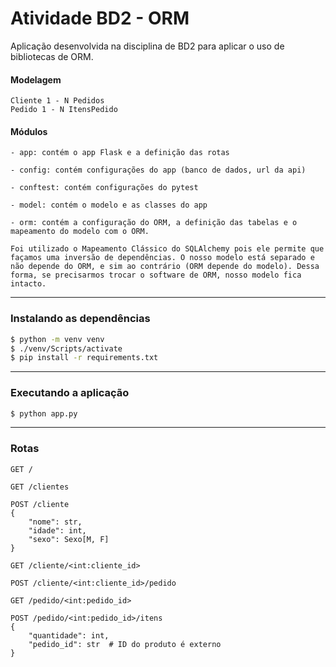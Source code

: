 # Atividade BD2 - ORM

Aplicação desenvolvida na disciplina de BD2 para aplicar o uso de bibliotecas de ORM.

#### Modelagem

```
Cliente 1 - N Pedidos
Pedido 1 - N ItensPedido
```

#### Módulos

```
- app: contém o app Flask e a definição das rotas

- config: contém configurações do app (banco de dados, url da api)

- conftest: contém configurações do pytest

- model: contém o modelo e as classes do app

- orm: contém a configuração do ORM, a definição das tabelas e o mapeamento do modelo com o ORM.

Foi utilizado o Mapeamento Clássico do SQLAlchemy pois ele permite que façamos uma inversão de dependências. O nosso modelo está separado e não depende do ORM, e sim ao contrário (ORM depende do modelo). Dessa forma, se precisarmos trocar o software de ORM, nosso modelo fica intacto.
```

---
### Instalando as dependências

```bash
$ python -m venv venv
$ ./venv/Scripts/activate
$ pip install -r requirements.txt
```

---
### Executando a aplicação

```bash
$ python app.py
```

---
### Rotas

```
GET /

GET /clientes

POST /cliente
{
    "nome": str,
    "idade": int,
    "sexo": Sexo[M, F]
}

GET /cliente/<int:cliente_id>

POST /cliente/<int:cliente_id>/pedido

GET /pedido/<int:pedido_id>

POST /pedido/<int:pedido_id>/itens
{
    "quantidade": int,
    "pedido_id": str  # ID do produto é externo
}
```
